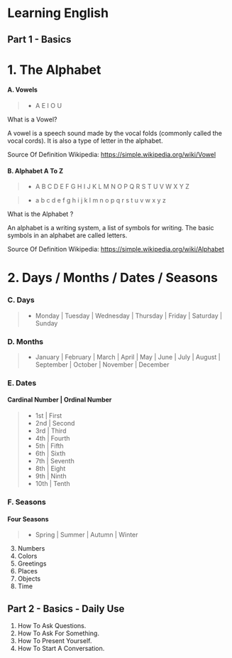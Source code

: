 # Learning English #

## Part 1 - Basics ##

# 1. The Alphabet

#### A. Vowels

> - A E I O U

What is a Vowel?

A vowel is a speech sound made by the vocal folds (commonly called the vocal cords). It is also a type of letter in the alphabet.

Source Of Definition Wikipedia: https://simple.wikipedia.org/wiki/Vowel

#### B. Alphabet A To Z 

> - A B C D E F G H I J K L M N O P Q R S T U V W X Y Z

> - a b c d e f g h i j k l m n o p q r s t u v w x y z

What is the Alphabet ?

An alphabet is a writing system, a list of symbols for writing. The basic symbols in an alphabet are called letters. 

Source Of Definition Wikipedia: https://simple.wikipedia.org/wiki/Alphabet

##

# 2. Days / Months / Dates / Seasons

### C. Days  
 
 > - Monday | Tuesday | Wednesday | Thursday | Friday | Saturday | Sunday
 
### D. Months

> - January | February | March | April | May | June | July | August | September | October | November | December

### E. Dates 

#### Cardinal Number | Ordinal Number 

> - 1st | First
> - 2nd | Second
> - 3rd | Third
> - 4th | Fourth
> - 5th | Fifth
> - 6th | Sixth
> - 7th | Seventh
> - 8th | Eight
> - 9th | Ninth
> - 10th | Tenth

### F. Seasons

#### Four Seasons

> - Spring | Summer | Autumn | Winter 



3. Numbers
4. Colors
5. Greetings
6. Places
7. Objects
8. Time


## Part 2 - Basics - Daily Use  ##

1. How To Ask Questions.
2. How To Ask For Something.
3. How To Present Yourself.
4. How To Start A Conversation.


